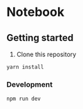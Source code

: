 # Notebook

## Getting started

1. Clone this repository

```shell
yarn install
```

### Development

```shell
npm run dev
```

